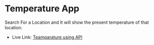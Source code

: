 # Temperature App

Search For a Location and It will show the present temperature of that location.

- Live Link: [Teamparature using API](https://temparature-api.netlify.app)
